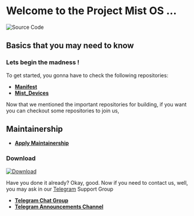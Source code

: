 # Welcome to the Project Mist OS ...

![Source Code](https://github.com/Project-Mist-OS/manifest/blob/15/assets/Banner2.png)

## Basics that you may need to know

### Lets begin the madness !

To get started, you gonna have to check the following repositories:

 * [**Manifest**](https://github.com/Project-Mist-OS/manifest)
 * [**Mist_Devices**](https://github.com/MistOS-Devices)

Now that we mentioned the important repositories for building, if you want you can checkout some repositories to join us, 

## Maintainership 

 * [**Apply Maintainership**](https://github.com/Project-Mist-OS/maintainership/issues/new/choose)
   

### Download ###
[![Download](https://img.shields.io/sourceforge/dt/project-mistos.svg)](https://sourceforge.net/projects/project-mistos/)


Have you done it already? Okay, good. Now if you need to contact us, well, you may ask in our [Telegram](https://t.me/MistOSDiscussion) Support Group

 * [**Telegram Chat Group**](https://t.me/MistOSDiscussion)
 * [**Telegram Announcements Channel**](https://t.me/MistOSUpdate)
